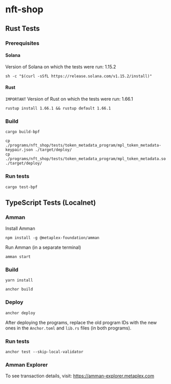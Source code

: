 # nft-shop

## Rust Tests
### Prerequisites
#### Solana
Version of Solana on which the tests were run: 1.15.2
```
sh -c "$(curl -sSfL https://release.solana.com/v1.15.2/install)"
```
#### Rust
`IMPORTANT` Version of Rust on which the tests were run: 1.66.1
```
rustup install 1.66.1 && rustup default 1.66.1
```
### Build
```
cargo build-bpf
```
```
cp ./programs/nft_shop/tests/token_metadata_program/mpl_token_metadata-keypair.json ./target/deploy/
cp ./programs/nft_shop/tests/token_metadata_program/mpl_token_metadata.so ./target/deploy/
```
### Run tests
```
cargo test-bpf
```

## TypeScript Tests (Localnet)
### Amman
Install Amman
```
npm install -g @metaplex-foundation/amman
```
Run Amman (in a separate terminal)
```
amman start
```
### Build
```
yarn install
```
```
anchor build
```
### Deploy
```
anchor deploy
```
After deploying the programs, replace the old program IDs with the new ones in the `Anchor.toml` and `lib.rs` files (in both programs).

### Run tests
```
anchor test --skip-local-validator
```
### Amman Explorer

To see transaction details, visit: https://amman-explorer.metaplex.com
